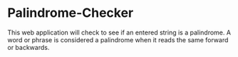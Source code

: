 # Palindrome-Checker
This web application will check to see if an entered string is a palindrome. A word or phrase is considered a palindrome when it reads the same forward or backwards.
